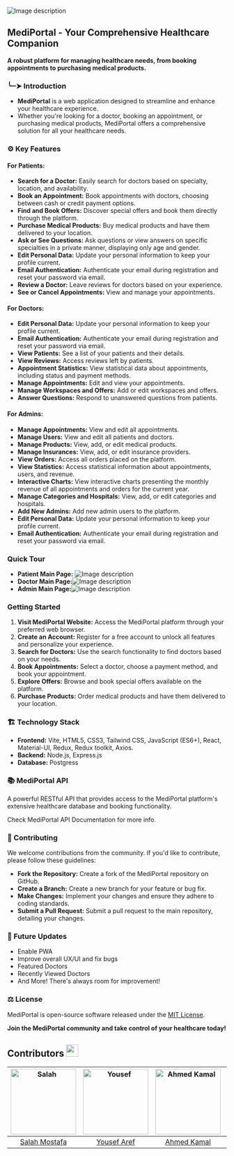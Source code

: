 ![Image description](https://res.cloudinary.com/dhrdefqza/image/upload/v1736078039/l8zzwb6osatjmy1chalc.png)
## **MediPortal - Your Comprehensive Healthcare Companion**

**A robust platform for managing healthcare needs, from booking appointments to purchasing medical products.**

### ╰┈➤ Introduction

* **MediPortal** is a web application designed to streamline and enhance your healthcare experience.
* Whether you're looking for a doctor, booking an appointment, or purchasing medical products, MediPortal offers a comprehensive solution for all your healthcare needs.

### ⚙️ Key Features

#### For Patients:
* **Search for a Doctor:** Easily search for doctors based on specialty, location, and availability.
* **Book an Appointment:** Book appointments with doctors, choosing between cash or credit payment options.
* **Find and Book Offers:** Discover special offers and book them directly through the platform.
* **Purchase Medical Products:** Buy medical products and have them delivered to your location.
* **Ask or See Questions:** Ask questions or view answers on specific specialties in a private manner, displaying only age and gender.
* **Edit Personal Data:** Update your personal information to keep your profile current.
* **Email Authentication:** Authenticate your email during registration and reset your password via email.
* **Review a Doctor:** Leave reviews for doctors based on your experience.
* **See or Cancel Appointments:** View and manage your appointments.

#### For Doctors:
* **Edit Personal Data:** Update your personal information to keep your profile current.
* **Email Authentication:** Authenticate your email during registration and reset your password via email.
* **View Patients:** See a list of your patients and their details.
* **View Reviews:** Access reviews left by patients.
* **Appointment Statistics:** View statistical data about appointments, including status and payment methods.
* **Manage Appointments:** Edit and view your appointments.
* **Manage Workspaces and Offers:** Add or edit workspaces and offers.
* **Answer Questions:** Respond to unanswered questions from patients.

#### For Admins:
* **Manage Appointments:** View and edit all appointments.
* **Manage Users:** View and edit all patients and doctors.
* **Manage Products:** View, add, or edit medical products.
* **Manage Insurances:** View, add, or edit insurance providers.
* **View Orders:** Access all orders placed on the platform.
* **View Statistics:** Access statistical information about appointments, users, and revenue.
* **Interactive Charts:** View interactive charts presenting the monthly revenue of all appointments and orders for the current year.
* **Manage Categories and Hospitals:** View, add, or edit categories and hospitals.
* **Add New Admins:** Add new admin users to the platform.
* **Edit Personal Data:** Update your personal information to keep your profile current.
* **Email Authentication:** Authenticate your email during registration and reset your password via email.

### Quick Tour
* **Patient Main Page:** ![Image description](https://res.cloudinary.com/dhrdefqza/image/upload/v1736078250/sf3dnpdmnmiutue5co86.png)
* **Doctor Main Page:**![Image description](https://res.cloudinary.com/dhrdefqza/image/upload/v1736078397/alavj3fpxjqnjgxis5fr.png)
* **Admin Main Page:**![Image description](https://res.cloudinary.com/dhrdefqza/image/upload/v1736078695/f5cjmwusnlkgj23yn6ci.png)

### Getting Started

1. **Visit MediPortal Website:** Access the MediPortal platform through your preferred web browser.
2. **Create an Account:** Register for a free account to unlock all features and personalize your experience.
3. **Search for Doctors:** Use the search functionality to find doctors based on your needs.
4. **Book Appointments:** Select a doctor, choose a payment method, and book your appointment.
5. **Explore Offers:** Browse and book special offers available on the platform.
6. **Purchase Products:** Order medical products and have them delivered to your location.

### 🏗️ Technology Stack 

* **Frontend:** Vite, HTML5, CSS3, Tailwind CSS, JavaScript (ES6+), React, Material-UI, Redux, Redux toolkit, Axios.
* **Backend:** Node.js, Express.js
* **Database:** Postgress

### 📚 MediPortal API 
A powerful RESTful API that provides access to the MediPortal platform's extensive healthcare database and booking functionality.

Check MediPortal API Documentation for more info.

### 🤝 Contributing

We welcome contributions from the community. If you'd like to contribute, please follow these guidelines:

* **Fork the Repository:** Create a fork of the MediPortal repository on GitHub.
* **Create a Branch:** Create a new branch for your feature or bug fix.
* **Make Changes:** Implement your changes and ensure they adhere to coding standards.
* **Submit a Pull Request:** Submit a pull request to the main repository, detailing your changes.

### 🚀 Future Updates
* Enable PWA
* Improve overall UX/UI and fix bugs
* Featured Doctors
* Recently Viewed Doctors
* And More! There's always room for improvement!

### ⚖️ License

MediPortal is open-source software released under the [MIT License](https://opensource.org/licenses/MIT).

**Join the MediPortal community and take control of your healthcare today!**

## Contributors <img src="https://i.imgur.com/SfBB4jV.png" width="28" />

| <a href="https://avatars.githubusercontent.com/u/149877108?s=400&v=4"><img src="https://avatars.githubusercontent.com/u/149152392?v=4" alt="Salah" width="150"></a> | <a href="https://avatars.githubusercontent.com/u/69475479?v=4"><img src="https://avatars.githubusercontent.com/u/144580899?v=4" alt="Yousef" width="150"></a> | <a href="https://avatars.githubusercontent.com/u/153025116?v=4"><img src="https://avatars.githubusercontent.com/u/153025116?v=4" alt="Ahmed Kamal" width="150"></a> | <a href="https://avatars.githubusercontent.com/u/149705123?v=4"><img src="https://avatars.githubusercontent.com/u/149705123?v=4" alt="Abdelrahman Adel" width="150"></a> |
| :-----------------------------------------------------------------------------------------------------------------------------------------------------------------------: | :---------------------------------------------------------------------------------------------------------------------------------------------------------: | :-----------------------------------------------------------------------------------------------------------------------------------------------------------: | :-----------------------------------------------------------------------------------------------------------------------------------------------------------------: |
|                                                             [Salah Mostafa](https://github.com/Salah3060)                                                              |                                                          [Yousef Aref](https://github.com/YousefAref72)                                                           |                                                        [Ahmed Kamal](https://github.com/ahmedkamal14)                                                         |                                                             [Abdelrahman Adel](https://github.com/Abdelrahman-Adel610)                                                             |

